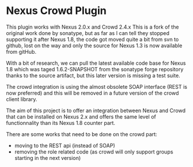 Nexus Crowd Plugin
==================

This plugin works with Nexus 2.0.x and Crowd 2.4.x
This is a fork of the original work done by sonatype, but as far as I can tell they stopped supporting it after Nexus 1.8, the code got moved quite a bit from svn to github, lost on the way and only the source for Nexus 1.3 is now available from gitHub.

With a bit of research, we can pull the latest available code base for Nexus 1.8 which was taged 1.6.2-SNAPSHOT from the sonatype forge repository thanks to the source artifact, but this later version is missing a test suite.

The crowd integration is using the almost obsolete SOAP interface (REST is now preferred) and this will be removed in a future version of the crowd client library.

The aim of this project is to offer an integration between Nexus and Crowd that can be installed on Nexus 2.x and offers the same level of functionnality than its Nexus 1.8 counter part.

There are some works that need to be done on the crowd part:
- moving to the REST api (instead of SOAP)
- removing the role related code (as crowd will only support groups starting in the next version)

